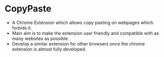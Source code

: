 # CopyPaste
- A Chrome Extension which allows copy pasting on webpages which forbids it.
- Main aim is to make the extension user friendly and compatible with as many websites as possible.
- Develop a similar extension for other browsers once the chrome extension is almost fully developed.
